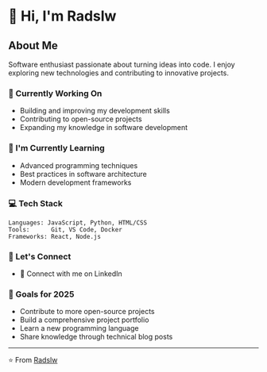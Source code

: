 # 👋 Hi, I'm Radslw

## About Me
Software enthusiast passionate about turning ideas into code. I enjoy exploring new technologies and contributing to innovative projects.

### 🔭 Currently Working On
- Building and improving my development skills
- Contributing to open-source projects
- Expanding my knowledge in software development

### 🌱 I'm Currently Learning
- Advanced programming techniques
- Best practices in software architecture
- Modern development frameworks

### 💻 Tech Stack
```text
Languages: JavaScript, Python, HTML/CSS
Tools:      Git, VS Code, Docker
Frameworks: React, Node.js
```


### 🤝 Let's Connect
- 💼 Connect with me on LinkedIn

### 🎯 Goals for 2025
- Contribute to more open-source projects
- Build a comprehensive project portfolio
- Learn a new programming language
- Share knowledge through technical blog posts

---

⭐️ From [Radslw](https://github.com/Radslw)
